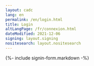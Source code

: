 ```yaml
---
layout: cadc
lang: en
permalink: /en/login.html
title: Login
altLangPage: /fr/connexion.html
dateModified: 2021-12-06
signing: layout.signing
nositesearch: layout.nositesearch
---
```


{%- include signin-form.markdown -%}
